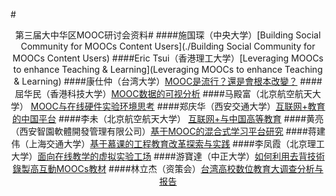 #<center>第三届大中华区MOOC研讨会资料#
####施国琛（中央大学）[Building Social Community for MOOCs Content Users](./Building Social Community for MOOCs Content Users)
####Eric Tsui（香港理工大学）[Leveraging MOOCs to enhance Teaching & Learning](Leveraging MOOCs to enhance Teaching & Learning)
####康仕仲（台湾大学）[MOOC是流行？還是會根本改變？](MOOC是流行？還是會根本改變？)
####屈华民（香港科技大学）[MOOC数据的可视分析](MOOC数据的可视分析)
####马殿富（北京航空航天大学） [MOOC与在线硬件实验环境思考](MOOC与在线硬件实验环境思考)
####郑庆华（西安交通大学）[互联网+教育的中国平台](互联网+教育的中国平台)
####李未（北京航空航天大学）  [互联网+与中国高等教育](互联网+与中国高等教育)
####黄亮（西安智園軟體開發管理有限公司）[基于MOOC的混合式学习平台研究](基于MOOC的混合式学习平台研究)
####蒋建伟（上海交通大学）[基于慕课的工程教育改革探索与实践](基于慕课的工程教育改革探索与实践)
####李凤霞（北京理工大学）[面向在线教学的虚拟实验工场](面向在线教学的虚拟实验工场)
####游寶達（中正大学）[如何利用去背技術錄製高互動MOOCs教材](如何利用去背技術錄製高互動MOOCs教材)
####林立杰（资策会）[台湾高校数位教育大调查分析与报告](台湾高校数位教育大调查分析与报告)
